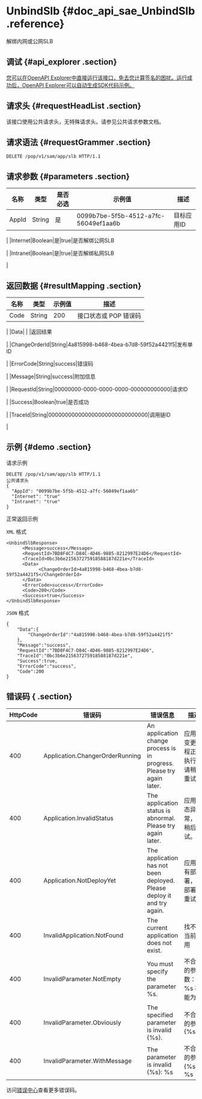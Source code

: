 # UnbindSlb {#doc_api_sae_UnbindSlb .reference}

解绑内网或公网SLB

## 调试 {#api_explorer .section}

[您可以在OpenAPI Explorer中直接运行该接口，免去您计算签名的困扰。运行成功后，OpenAPI Explorer可以自动生成SDK代码示例。](https://api.aliyun.com/#product=sae&api=UnbindSlb&type=ROA&version=2019-05-06)

## 请求头 {#requestHeadList .section}

该接口使用公共请求头，无特殊请求头。请参见公共请求参数文档。

## 请求语法 {#requestGrammer .section}

```
DELETE /pop/v1/sam/app/slb HTTP/1.1
```

## 请求参数 {#parameters .section}

|名称|类型|是否必选|示例值|描述|
|--|--|----|---|--|
|AppId|String|是|0099b7be-5f5b-4512-a7fc-56049ef1aa6b|目标应用ID

 |
|Internet|Boolean|是|true|是否解绑公网SLB

 |
|Intranet|Boolean|是|true|是否解绑私网SLB

 |

## 返回数据 {#resultMapping .section}

|名称|类型|示例值|描述|
|--|--|---|--|
|Code|String|200|接口状态或 POP 错误码

 |
|Data| | |返回结果

 |
|ChangeOrderId|String|4a815998-b468-4bea-b7d8-59f52a4421f5|发布单ID

 |
|ErrorCode|String|success|错误码

 |
|Message|String|success|附加信息

 |
|RequestId|String|00000000-0000-0000-0000-000000000000|请求ID

 |
|Success|Boolean|true|是否成功

 |
|TraceId|String|000000000000000000000000000000|调用链ID

 |

## 示例 {#demo .section}

请求示例

``` {#request_demo}
DELETE /pop/v1/sam/app/slb HTTP/1.1
公共请求头
{
  "AppId": "0099b7be-5f5b-4512-a7fc-56049ef1aa6b"
  "Internet": "true"
  "Intranet": "true"
}
```

正常返回示例

`XML` 格式

``` {#xml_return_success_demo}
<UnbindSlbResponse>
	  <Message>success</Message>
	  <RequestId>7BD8F4C7-D84C-4D46-9885-8212997E24D6</RequestId>
	  <TraceId>0bc3b6e215637275918588187d221e</TraceId>
	  <Data>
		    <ChangeOrderId>4a815998-b468-4bea-b7d8-59f52a4421f5</ChangeOrderId>
	  </Data>
	  <ErrorCode>success</ErrorCode>
	  <Code>200</Code>
	  <Success>true</Success>
</UnbindSlbResponse>
```

`JSON` 格式

``` {#json_return_success_demo}
{
	"Data":{
		"ChangeOrderId":"4a815998-b468-4bea-b7d8-59f52a4421f5"
	},
	"Message":"success",
	"RequestId":"7BD8F4C7-D84C-4D46-9885-8212997E24D6",
	"TraceId":"0bc3b6e215637275918588187d221e",
	"Success":true,
	"ErrorCode":"success",
	"Code":200
}
```

## 错误码 { .section}

|HttpCode|错误码|错误信息|描述|
|--------|---|----|--|
|400|Application.ChangerOrderRunning|An application change process is in progress. Please try again later.|应用有变更流程正在执行，请稍后重试。|
|400|Application.InvalidStatus|The application status is abnormal. Please try again later.|应用状态异常，请稍后重试。|
|400|Application.NotDeployYet|The application has not been deployed. Please deploy it and try again.|应用没有部署，请部署后重试。|
|400|InvalidApplication.NotFound|The current application does not exist.|找不到当前应用|
|400|InvalidParameter.NotEmpty|You must specify the parameter %s.|不合法的参数：%s 不能为空|
|400|InvalidParameter.Obviously|The specified parameter is invalid \{%s\}.|不合法的参数\{%s\}|
|400|InvalidParameter.WithMessage|The parameter is invalid \{%s\}: %s|不合法的参数\{%s\}：%s|

访问[错误中心](https://error-center.aliyun.com/status/product/sae)查看更多错误码。

